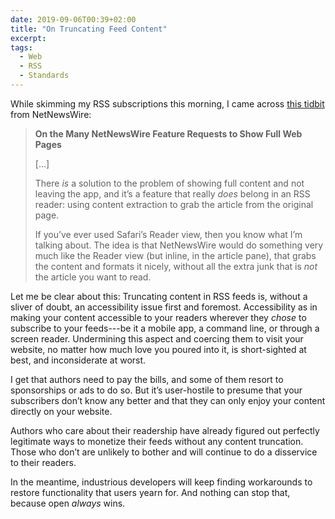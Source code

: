 ```yaml
---
date: 2019-09-06T00:39+02:00
title: "On Truncating Feed Content"
excerpt:
tags:
  - Web
  - RSS
  - Standards
---
```


While skimming my RSS subscriptions this morning, I came across [this tidbit](https://inessential.com/2019/09/04/on_the_many_netnewswire_feature_requests) from NetNewsWire:

> **On the Many NetNewsWire Feature Requests to Show Full Web Pages**
>
> [...]
>
> There *is* a solution to the problem of showing full content and not leaving the app, and it’s a feature that really *does* belong in an RSS reader: using content extraction to grab the article from the original page.
> 
> If you’ve ever used Safari’s Reader view, then you know what I’m talking about. The idea is that NetNewsWire would do something very much like the Reader view (but inline, in the article pane), that grabs the content and formats it nicely, without all the extra junk that is *not* the article you want to read.

Let me be clear about this: Truncating content in RSS feeds is, without a sliver of doubt, an accessibility issue first and foremost.
Accessibility as in making your content accessible to your readers wherever they *chose* to subscribe to your feeds---be it a mobile app, a command line, or through a screen reader.
Undermining this aspect and coercing them to visit your website, no matter how much love you poured into it, is short-sighted at best, and inconsiderate at worst. 

I get that authors need to pay the bills, and some of them resort to sponsorships or ads to do so. But it’s user-hostile to presume that your subscribers don’t know any better and that they can only enjoy your content directly on your website.

Authors who care about their readership have already figured out perfectly legitimate ways to monetize their feeds without any content truncation.
Those who don’t are unlikely to bother and will continue to do a disservice to their readers.

In the meantime, industrious developers will keep finding workarounds to restore functionality that users yearn for. And nothing can stop that, because open *always* wins.
